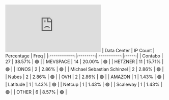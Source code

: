 ![Diagramm](https://github.com/111STAVR111/props/blob/main/Story/Decentralization/1/README.md)
| Data Center | IP Count | Percentage | Freq |
|:------------:|:--------:|:-----------:|:-----:|
| Contabo | 27 | 38.57% | 🟢 |
| MEVSPACE | 14 | 20.00% | 🟢 |
| HETZNER | 11 | 15.71% | 🟢 |
| IONOS | 2 | 2.86% | 🟢 |
| Michael Sebastian Schinzel | 2 | 2.86% | 🟢 |
| Nubes | 2 | 2.86% | 🟢 |
| OVH | 2 | 2.86% | 🟢 |
| AMAZON | 1 | 1.43% | 🟢 |
| Latitude | 1 | 1.43% | 🟢 |
| Netcup | 1 | 1.43% | 🟢 |
| Scaleway | 1 | 1.43% | 🟢 |
| OTHER | 6 | 8.57% | 🟢 |